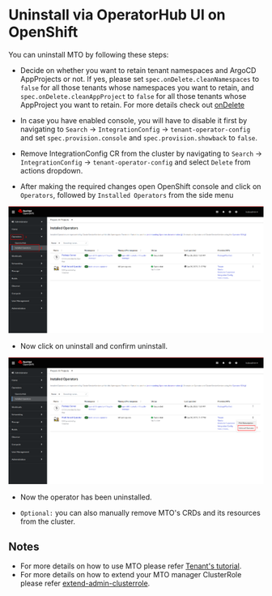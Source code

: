 # Uninstall via OperatorHub UI on OpenShift

You can uninstall MTO by following these steps:

* Decide on whether you want to retain tenant namespaces and ArgoCD AppProjects or not. If yes, please set `spec.onDelete.cleanNamespaces` to `false` for all those tenants whose namespaces you want to retain, and `spec.onDelete.cleanAppProject` to `false` for all those tenants whose AppProject you want to retain. For more details check out [onDelete](../../tutorials/tenant/deleting-tenant.md#retaining-tenant-namespaces-and-appproject-when-a-tenant-is-being-deleted)

* In case you have enabled console, you will have to disable it first by navigating to `Search` -> `IntegrationConfig` -> `tenant-operator-config` and set `spec.provision.console` and `spec.provision.showback` to `false`.

* Remove IntegrationConfig CR from the cluster by navigating to `Search` -> `IntegrationConfig` -> `tenant-operator-config` and select `Delete` from actions dropdown.

* After making the required changes open OpenShift console and click on `Operators`, followed by `Installed Operators` from the side menu

![image](../../images/installed-operators.png)

* Now click on uninstall and confirm uninstall.

![image](../../images/uninstall-from-ui.png)

* Now the operator has been uninstalled.

* `Optional:` you can also manually remove MTO's CRDs and its resources from the cluster.

## Notes

* For more details on how to use MTO please refer [Tenant's tutorial](../../tutorials/tenant/create-tenant.md).
* For more details on how to extend your MTO manager ClusterRole please refer [extend-admin-clusterrole](../../how-to-guides/admin-clusterrole.md).
